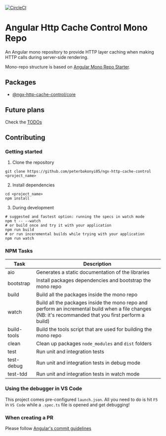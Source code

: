 [![CircleCI](https://circleci.com/gh/peterbakonyi05/ngx-http-cache-control.svg?style=svg)](https://circleci.com/gh/peterbakonyi05/ngx-http-cache-control)


# Angular Http Cache Control Mono Repo
An Angular mono repository to provide HTTP layer caching when making HTTP calls during server-side rendering.

Mono-repo structure is based on [Angular Mono Repo Starter](https://github.com/alan-agius4/ng-mono-repo-starter).

## Packages
- [@ngx-http-cache-control/core](./packages/core/README.md)

## Future plans
Check the [TODOs](./TODO.md)

## Contributing

### Getting started

1) Clone the repository
```shell
git clone https://github.com/peterbakonyi05/ngx-http-cache-control <project_name>
```

2) Install dependencies
```shell
cd <project_name>
npm install
```

3) During development
```shell
# suggested and fastest option: running the specs in watch mode
npm t -- --watch
# or build once and try it with your application
npm run build
# or run inceremental builds while trying with your application
npm run watch
```


### NPM Tasks

| Task         | Description                                                                                                                                            |
| ------------ | -------------------------------------------------------------------------------------------------------------------------------------------------------|
| aio          | Generates a static documentation of the libraries                                                                                                      |
| bootstrap    | Install packages dependencies and bootstrap the mono repo                                                                                              |
| build        | Build all the packages inside the mono repo                                                                                                            |
| watch        | Build all the packages inside the mono repo and perform an incremental build when a file changes (NB: it's recommanded that you first perform a build) |
| build-tools  | Build the tools script that are used for building the mono repo                                                                                        |
| clean        | Clean up packages `node_modules` and `dist` folders                                                                                                    |
| test         | Run unit and integration tests                                                                                                                         |
| test-debug   | Run unit and integration tests in debug mode                                                                                                           |
| test-tdd     | Run unit and integration tests in watch mode                                                                                                           |                   

### Using the debugger in VS Code
This project comes pre-configured `launch.json`. All you need to do is hit `F5` in `VS Code` while a `.spec.ts` file is opened and get debugging!

### When creating a PR
Please follow [Angular's commit guidelines](https://github.com/angular/angular/blob/master/CONTRIBUTING.md#commit)
